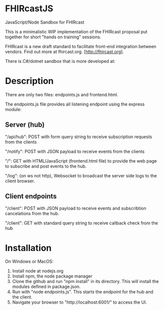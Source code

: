 # FHIRcastJS
JavaScript/Node Sandbox for FHIRcast

This is a minimalistic WIP implementation of the FHIRcast proposal put together for short "hands on training" sessions.

FHIRcast is a new draft standard to facilitate front-end integration between vendors.  Find out more at fhircast.org. [http://fhircast.org].

There is C#/dotnet sandbox that is more developed at:

# Description

There are only two files:  endpoints.js and frontend.html.

The endpoints.js file provides all listening endpoint using the express module:

## Server (hub)

"/api/hub": POST with form query string to receive subscription requests from the clients
 
 
 "/notify": POST with JSON payload to receive events from the clients 


"/": GET with HTML/JavaScript (frontend.html file) to provide the web page to subscribe and post events to the hub.


"/log": (on ws not http), Websocket to broadcast the server side logs to the client browser.

## Client endpoints

"/client": POST with JSON payload to receive events and subscribtion cancelations from the hub.


"/client": GET with standard query string to receive callback check from the hub 

Installation
========================================
On Windows or MacOS:
1. Install node at nodejs.org
2. Install npm, the node package manager
3. Clone the github and run "npm install" in its directory.  This will install the modules defined in package.json.
4. Run with "node endpoints.js".  This starts the endpoint for the hub and the client.
5. Navigate your browser to "http://localhost:6001/" to access the UI.




